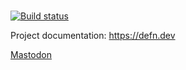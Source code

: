#

[![Build status](https://badge.buildkite.com/879feda30e2616b22929338672877e85dfe82f60eb47df2e6a.svg)](https://buildkite.com/defn/dev)

Project documentation: https://defn.dev

<a rel="me" href="https://hachyderm.io/@defn">Mastodon</a>
